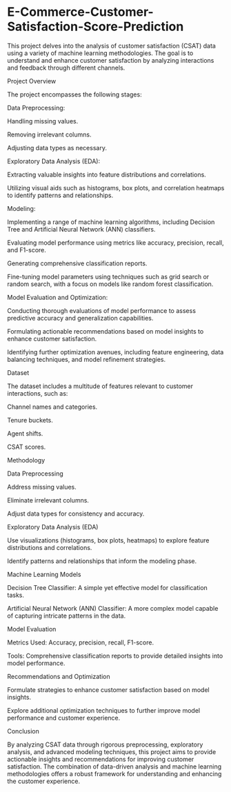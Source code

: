 # E-Commerce-Customer-Satisfaction-Score-Prediction
This project delves into the analysis of customer satisfaction (CSAT) data using a variety of machine learning methodologies. The goal is to understand and enhance customer satisfaction by analyzing interactions and feedback through different channels.

Project Overview

The project encompasses the following stages:

Data Preprocessing:

Handling missing values.

Removing irrelevant columns.

Adjusting data types as necessary.

Exploratory Data Analysis (EDA):

Extracting valuable insights into feature distributions and correlations.

Utilizing visual aids such as histograms, box plots, and correlation heatmaps to identify patterns and relationships.

Modeling:

Implementing a range of machine learning algorithms, including Decision Tree and Artificial Neural Network (ANN) classifiers.

Evaluating model performance using metrics like accuracy, precision, recall, and F1-score.

Generating comprehensive classification reports.

Fine-tuning model parameters using techniques such as grid search or random search, with a focus on models like random forest classification.

Model Evaluation and Optimization:

Conducting thorough evaluations of model performance to assess predictive accuracy and generalization capabilities.

Formulating actionable recommendations based on model insights to enhance customer satisfaction.

Identifying further optimization avenues, including feature engineering, data balancing techniques, and model refinement strategies.

Dataset

The dataset includes a multitude of features relevant to customer interactions, such as:

Channel names and categories.

Tenure buckets.

Agent shifts.

CSAT scores.

Methodology

Data Preprocessing

Address missing values.

Eliminate irrelevant columns.

Adjust data types for consistency and accuracy.

Exploratory Data Analysis (EDA)

Use visualizations (histograms, box plots, heatmaps) to explore feature distributions and correlations.

Identify patterns and relationships that inform the modeling phase.

Machine Learning Models

Decision Tree Classifier: A simple yet effective model for classification tasks.

Artificial Neural Network (ANN) Classifier: A more complex model capable of capturing intricate patterns in the data.

Model Evaluation

Metrics Used: Accuracy, precision, recall, F1-score.

Tools: Comprehensive classification reports to provide detailed insights into model performance.

Recommendations and Optimization

Formulate strategies to enhance customer satisfaction based on model insights.

Explore additional optimization techniques to further improve model performance and customer experience.

Conclusion

By analyzing CSAT data through rigorous preprocessing, exploratory analysis, and advanced modeling techniques, this project aims to provide actionable insights and recommendations for improving customer satisfaction. The combination of data-driven analysis and machine learning methodologies offers a robust framework for understanding and enhancing the customer experience.
